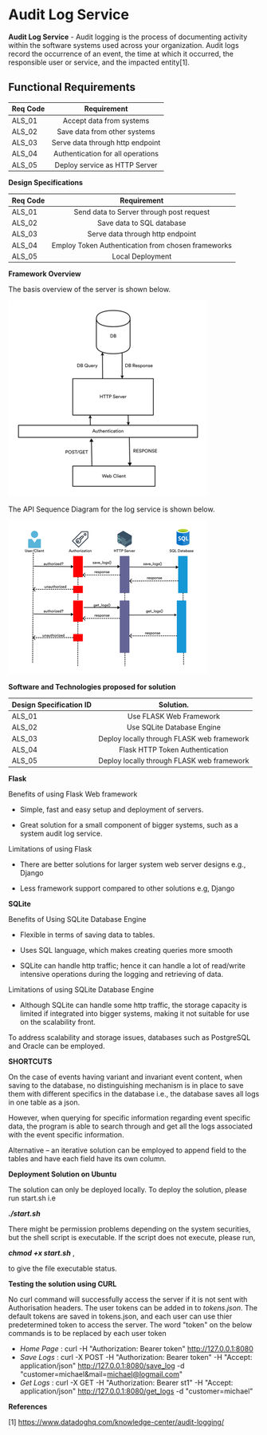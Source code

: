 # Audit Log Service

**Audit Log Service** - Audit logging is the process of documenting activity within the software systems used across your organization. Audit logs record the occurrence of an event, the time at which it occurred, the responsible user or service, and the impacted entity[1].


## **Functional Requirements** ##

| Req Code      | Requirement                        | 
| ------------- |:----------------------------------:|
| ALS_01        | Accept data from systems           | 
| ALS_02        | Save data from other systems       |
| ALS_03        | Serve data through http endpoint   |
| ALS_04        | Authentication for all operations  | 
| ALS_05        | Deploy service as HTTP Server      |


**Design Specifications**


| Req Code      | Requirement                                          | 
| ------------- |:----------------------------------------------------:|
| ALS_01        | Send data to Server through post request             | 
| ALS_02        | Save data to SQL database                            |
| ALS_03        | Serve data through http endpoint                     |
| ALS_04        | Employ Token Authentication from chosen frameworks   | 
| ALS_05        | Local Deployment                                     |



**Framework Overview**

The basis overview of the server is shown below. 

![Basic Architecture Overview](images/Audit_Log_Service.png)

The API Sequence Diagram for the log service is shown below. 

![Basic Architecture Overview](images/Sequence_Diagram.png)

**Software and Technologies proposed for solution**

| Design Specification ID     | Solution.                                  | 
| --------------------------- |:------------------------------------------:|
| ALS_01                      | Use FLASK Web Framework                    | 
| ALS_02                      | Use SQLite Database Engine                 |
| ALS_03                      | Deploy locally through FLASK web framework |
| ALS_04                      | Flask HTTP Token Authentication            | 
| ALS_05                      | Deploy locally through FLASK web framework |



**Flask**

Benefits of using Flask Web framework 

* Simple, fast and easy setup and deployment of servers. 

* Great solution for a small component of bigger systems, such as a system audit log service. 

Limitations of using Flask 

* There are better solutions for larger system web server designs e.g., Django 

* Less framework support compared to other solutions e.g, Django 

**SQLite**

Benefits of Using SQLite Database Engine 

* Flexible in terms of saving data to tables. 

* Uses SQL language, which makes creating queries more smooth 

* SQLite can handle http traffic; hence it can handle a lot of read/write intensive operations during the logging and retrieving of data. 

Limitations of using SQLite Database Engine 

* Although SQLite can handle some http traffic, the storage capacity is limited if integrated into bigger systems, making it not suitable for use on the scalability front. 

To address scalability and storage issues, databases such as PostgreSQL and Oracle can be employed. 

**SHORTCUTS**

On the case of events having variant and invariant event content, when saving to the database, no distinguishing mechanism is in place to save them with different specifics in the database i.e., the database saves all logs in one table as a json. 

However, when querying for specific information regarding event specific data, the program is able to search through and get all the logs associated with the event specific information. 

Alternative – an iterative solution can be employed to append field to the tables and have each field have its own column. 

**Deployment Solution on Ubuntu**

The solution can only be deployed locally. To deploy the solution, please run start.sh i.e

***./start.sh***

There might be permission problems depending on the system securities, but the shell script is executable. If the script does not execute, please run,

***chmod +x start.sh*** ,

to give the file executable status.

**Testing the solution using CURL**

No curl command will successfully access the server if it is not sent with Authorisation headers. The user tokens can be added in to *tokens.json*. The default tokens are saved in tokens.json, and each user can use thier predetermined token to access the server. The word "token" on the below commands is to be replaced by each user token


* *Home Page* : curl -H "Authorization: Bearer token" http://127.0.0.1:8080
* *Save Logs* : curl -X POST -H "Authorization: Bearer token" -H "Accept: application/json" http://127.0.0.1:8080/save_log -d "customer=michael&mail=michael@logmail.com"
* *Get Logs* : curl -X GET -H "Authorization: Bearer st1" -H "Accept: application/json" http://127.0.0.1:8080/get_logs -d "customer=michael"







**References**

[1] https://www.datadoghq.com/knowledge-center/audit-logging/

